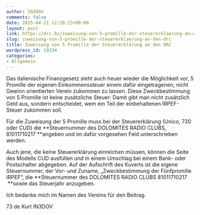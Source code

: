 ```yaml
---
author: IN3DOV
comments: false
date: 2015-04-21 12:29:23+00:00
layout: post
link: https://drc.bz/zuweisung-von-5-promille-der-steuererklaerung-an-den-drc/
slug: zuweisung-von-5-promille-der-steuererklaerung-an-den-drc
title: Zuweisung von 5 Promille der Steuererklärung an den DRC
wordpress_id: 10334
categories:
- Allgemein
---
```


Das italienische Finanzgesetz sieht auch heuer wieder die Möglichkeit vor, 5 Promille der eigenen Einkommenssteuer einem dafür eingetragenen, nicht Gewinn orientierten Verein zukommen zu lassen. Diese Zweckbestimmung von 5 Promille ist keine zusätzliche Steuer: Damit gibt man nicht zusätzlich Geld aus, sondern entscheidet, wem ein Teil der einbehaltenen IRPEF-Steuer zukommen soll.

Für die Zuweisung der 5 Promille muss bei der Steuererklärung (Unico, 730 oder CUD) die **Steuernummer des DOLOMITES RADIO CLUBS, 81011710217 **angeben und im dafür vorgesehen Feld unterschrieben werden.

Auch jene, die keine Steuererklärung einreichen müssen, können die Seite des Modells CUD ausfüllen und in einem Umschlag bei einem Bank- oder Postschalter abgegeben. Auf der Aufschrift des Kuverts ist die eigene Steuernummer, der Vor- und Zuname, „Zweckbestimmung der Fünfpromille IRPEF“, die **Steuernummer des DOLOMITES RADIO CLUBS 81011710217  **sowie das Steuerjahr anzugeben.

Ich bedanke mich im Namen des Vereins für den Beitrag.

73 de Kurt IN3DOV
